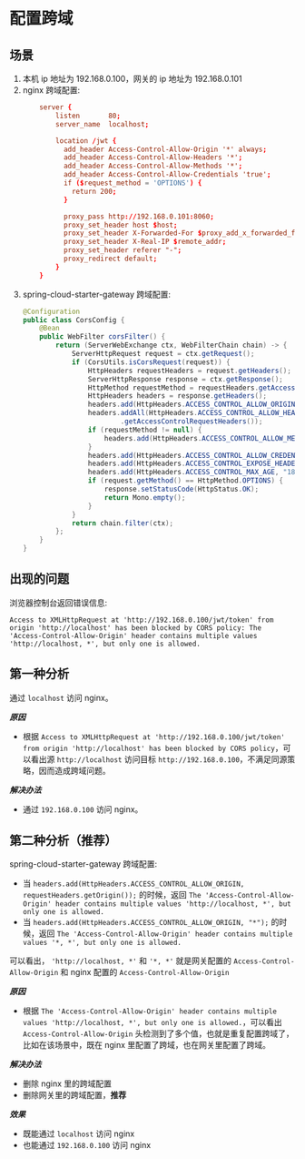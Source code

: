 # 配置跨域

## 场景

1. 本机 ip 地址为 192.168.0.100，网关的 ip 地址为 192.168.0.101
2. nginx 跨域配置:
    ```conf
        server {
            listen       80;
            server_name  localhost;

            location /jwt {
              add_header Access-Control-Allow-Origin '*' always;
              add_header Access-Control-Allow-Headers '*';
              add_header Access-Control-Allow-Methods '*';
              add_header Access-Control-Allow-Credentials 'true';
              if ($request_method = 'OPTIONS') {
              	return 200;
              }

              proxy_pass http://192.168.0.101:8060;
              proxy_set_header host $host;
              proxy_set_header X-Forwarded-For $proxy_add_x_forwarded_for;
              proxy_set_header X-Real-IP $remote_addr;
              proxy_set_header referer "-";
              proxy_redirect default;
            }
        }
    ```
3. spring-cloud-starter-gateway 跨域配置:
    ```java
    @Configuration
    public class CorsConfig {
        @Bean
        public WebFilter corsFilter() {
            return (ServerWebExchange ctx, WebFilterChain chain) -> {
                ServerHttpRequest request = ctx.getRequest();
                if (CorsUtils.isCorsRequest(request)) {
                    HttpHeaders requestHeaders = request.getHeaders();
                    ServerHttpResponse response = ctx.getResponse();
                    HttpMethod requestMethod = requestHeaders.getAccessControlRequestMethod();
                    HttpHeaders headers = response.getHeaders();
                    headers.add(HttpHeaders.ACCESS_CONTROL_ALLOW_ORIGIN, requestHeaders.getOrigin());
                    headers.addAll(HttpHeaders.ACCESS_CONTROL_ALLOW_HEADERS, requestHeaders
                            .getAccessControlRequestHeaders());
                    if (requestMethod != null) {
                        headers.add(HttpHeaders.ACCESS_CONTROL_ALLOW_METHODS, requestMethod.name());
                    }
                    headers.add(HttpHeaders.ACCESS_CONTROL_ALLOW_CREDENTIALS, "true");
                    headers.add(HttpHeaders.ACCESS_CONTROL_EXPOSE_HEADERS, "*");
                    headers.add(HttpHeaders.ACCESS_CONTROL_MAX_AGE, "18000L");
                    if (request.getMethod() == HttpMethod.OPTIONS) {
                        response.setStatusCode(HttpStatus.OK);
                        return Mono.empty();
                    }
                }
                return chain.filter(ctx);
            };
        }
    }
    ```

## 出现的问题

浏览器控制台返回错误信息:

```
Access to XMLHttpRequest at 'http://192.168.0.100/jwt/token' from origin 'http://localhost' has been blocked by CORS policy: The 'Access-Control-Allow-Origin' header contains multiple values 'http://localhost, *', but only one is allowed.
```

## 第一种分析

通过 ```localhost``` 访问 nginx。

***原因***

- 根据 ```Access to XMLHttpRequest at 'http://192.168.0.100/jwt/token' from origin 'http://localhost' has been blocked by CORS policy```，可以看出源 ```http://localhost``` 访问目标 ```http://192.168.0.100```，不满足同源策略，因而造成跨域问题。

***解决办法***

- 通过 ```192.168.0.100``` 访问 nginx。

## 第二种分析（推荐）

spring-cloud-starter-gateway 跨域配置:

- 当 ```headers.add(HttpHeaders.ACCESS_CONTROL_ALLOW_ORIGIN, requestHeaders.getOrigin());``` 的时候，返回 ```The 'Access-Control-Allow-Origin' header contains multiple values 'http://localhost, *', but only one is allowed.```
- 当 ```headers.add(HttpHeaders.ACCESS_CONTROL_ALLOW_ORIGIN, "*");``` 的时候，返回 ```The 'Access-Control-Allow-Origin' header contains multiple values '*, *', but only one is allowed.```

可以看出， ```'http://localhost, *'``` 和 ```'*, *'``` 就是网关配置的 ```Access-Control-Allow-Origin``` 和 nginx 配置的  ```Access-Control-Allow-Origin```

***原因***

- 根据 ```The 'Access-Control-Allow-Origin' header contains multiple values 'http://localhost, *', but only one is allowed.```，可以看出 ```Access-Control-Allow-Origin``` 头检测到了多个值，也就是重复配置跨域了，比如在该场景中，既在 nginx 里配置了跨域，也在网关里配置了跨域。

***解决办法***

- 删除 nginx 里的跨域配置
- 删除网关里的跨域配置，**推荐**

***效果***

- 既能通过 ```localhost``` 访问 nginx
- 也能通过 ```192.168.0.100``` 访问 nginx
